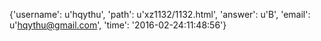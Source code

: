 {'username': u'hqythu', 'path': u'xz1132/1132.html', 'answer': u'B', 'email': u'hqythu@gmail.com', 'time': '2016-02-24:11:48:56'}